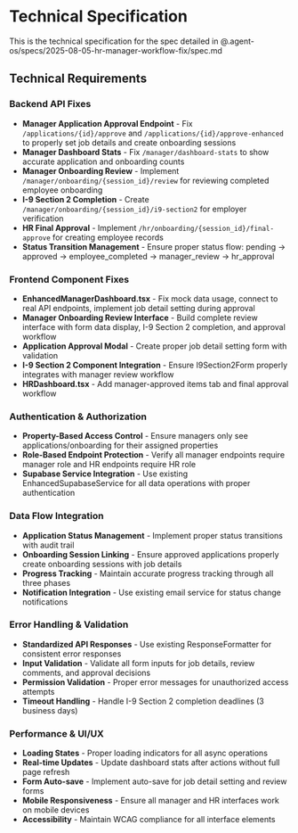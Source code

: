 # Technical Specification

This is the technical specification for the spec detailed in @.agent-os/specs/2025-08-05-hr-manager-workflow-fix/spec.md

## Technical Requirements

### Backend API Fixes

- **Manager Application Approval Endpoint** - Fix `/applications/{id}/approve` and `/applications/{id}/approve-enhanced` to properly set job details and create onboarding sessions
- **Manager Dashboard Stats** - Fix `/manager/dashboard-stats` to show accurate application and onboarding counts
- **Manager Onboarding Review** - Implement `/manager/onboarding/{session_id}/review` for reviewing completed employee onboarding
- **I-9 Section 2 Completion** - Create `/manager/onboarding/{session_id}/i9-section2` for employer verification
- **HR Final Approval** - Implement `/hr/onboarding/{session_id}/final-approve` for creating employee records
- **Status Transition Management** - Ensure proper status flow: pending → approved → employee_completed → manager_review → hr_approval

### Frontend Component Fixes

- **EnhancedManagerDashboard.tsx** - Fix mock data usage, connect to real API endpoints, implement job detail setting during approval
- **Manager Onboarding Review Interface** - Build complete review interface with form data display, I-9 Section 2 completion, and approval workflow
- **Application Approval Modal** - Create proper job detail setting form with validation
- **I-9 Section 2 Component Integration** - Ensure I9Section2Form properly integrates with manager review workflow
- **HRDashboard.tsx** - Add manager-approved items tab and final approval workflow

### Authentication & Authorization

- **Property-Based Access Control** - Ensure managers only see applications/onboarding for their assigned properties
- **Role-Based Endpoint Protection** - Verify all manager endpoints require manager role and HR endpoints require HR role
- **Supabase Service Integration** - Use existing EnhancedSupabaseService for all data operations with proper authentication

### Data Flow Integration

- **Application Status Management** - Implement proper status transitions with audit trail
- **Onboarding Session Linking** - Ensure approved applications properly create onboarding sessions with job details
- **Progress Tracking** - Maintain accurate progress tracking through all three phases
- **Notification Integration** - Use existing email service for status change notifications

### Error Handling & Validation

- **Standardized API Responses** - Use existing ResponseFormatter for consistent error responses
- **Input Validation** - Validate all form inputs for job details, review comments, and approval decisions
- **Permission Validation** - Proper error messages for unauthorized access attempts
- **Timeout Handling** - Handle I-9 Section 2 completion deadlines (3 business days)

### Performance & UI/UX

- **Loading States** - Proper loading indicators for all async operations
- **Real-time Updates** - Update dashboard stats after actions without full page refresh
- **Form Auto-save** - Implement auto-save for job detail setting and review forms
- **Mobile Responsiveness** - Ensure all manager and HR interfaces work on mobile devices
- **Accessibility** - Maintain WCAG compliance for all interface elements